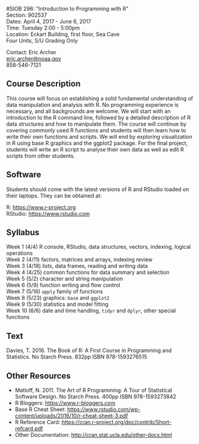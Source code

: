 #SIOB 296:  "Introduction to Programming with R"     
Section: 902537  
Dates: April 4, 2017 - June 6, 2017  
Time: Tuesday 2:00 - 5:00pm  
Location: Eckart Building, first floor, Sea Cave  
Four Units, S/U Grading Only  

Contact: 
  Eric Archer   
  eric.archer@noaa.gov  
  858-546-7121  

## Course Description

This course will focus on establishing a solid fundamental understanding of data manipulation and analysis with R. No programming experience is necessary, and all backgrounds are welcome. We will start with an introduction to the R command line, followed by a detailed description of R data structures and how to manipulate them. The course will continue by covering commonly used R functions and students will then learn how to write their own functions and scripts. We will end by exploring visualization in R using base R graphics and the ggplot2 package. For the final project, students will write an R script to analyse their own data as well as edit R scripts from other students.

## Software

Students should come with the latest versions of R and RStudio loaded on their laptops. They can be obtained at:

R: https://www.r-project.org  
RStudio: https://www.rstudio.com

## Syllabus

Week 1 (4/4)    R console, RStudio, data structures, vectors, indexing, logical operations  
Week 2 (4/11)   factors, matrices and arrays, indexing review  
Week 3 (4/18)   lists, data frames, reading and writing data  
Week 4 (4/25)   common functions for data summary and selection  
Week 5 (5/2)    character and string manipulation  
Week 6 (5/9)    function writing and flow control  
Week 7 (5/16)   `apply` family of functions  
Week 8 (5/23)   graphics: `base` and `ggplot2`  
Week 9 (5/30)   statistics and model fitting  
Week 10 (6/6)   date and time handling, `tidyr` and `dplyr`, other special functions  

## Text

Davies, T. 2016. The Book of R: A First Course in Programming and Statistics. No Starch Press. 832pp ISBN 978-1593276515

## Other Resources

* Matloff, N. 2011. The Art of R Programming: A Tour of Statistical Software Design. No Starch Press. 400pp ISBN 978-1593273842
* R Bloggers: https://www.r-bloggers.com
* Base R Cheat Sheet: https://www.rstudio.com/wp-content/uploads/2016/10/r-cheat-sheet-3.pdf
* R Reference Card: https://cran.r-project.org/doc/contrib/Short-refcard.pdf
* Other Documentation: http://cran.stat.ucla.edu/other-docs.html